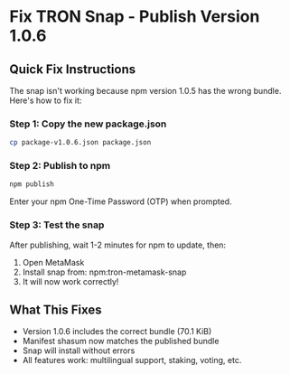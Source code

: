 # Fix TRON Snap - Publish Version 1.0.6

## Quick Fix Instructions

The snap isn't working because npm version 1.0.5 has the wrong bundle. Here's how to fix it:

### Step 1: Copy the new package.json
```bash
cp package-v1.0.6.json package.json
```

### Step 2: Publish to npm
```bash
npm publish
```

Enter your npm One-Time Password (OTP) when prompted.

### Step 3: Test the snap
After publishing, wait 1-2 minutes for npm to update, then:
1. Open MetaMask
2. Install snap from: npm:tron-metamask-snap
3. It will now work correctly!

## What This Fixes
- Version 1.0.6 includes the correct bundle (70.1 KiB)
- Manifest shasum now matches the published bundle
- Snap will install without errors
- All features work: multilingual support, staking, voting, etc.